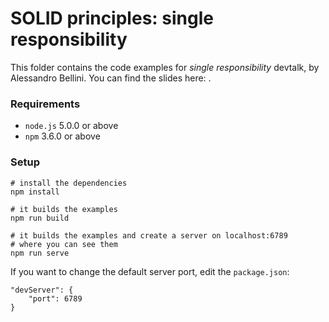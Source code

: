 # SOLID principles: single responsibility

This folder contains the code examples for *single responsibility* devtalk, by Alessandro Bellini.
You can find the slides here: []().

### Requirements
- `node.js` 5.0.0 or above
- `npm` 3.6.0 or above

### Setup

```
# install the dependencies
npm install

# it builds the examples
npm run build 

# it builds the examples and create a server on localhost:6789
# where you can see them
npm run serve 
```

If you want to change the default server port, edit the `package.json`:

```
"devServer": {
	"port": 6789
}
```
